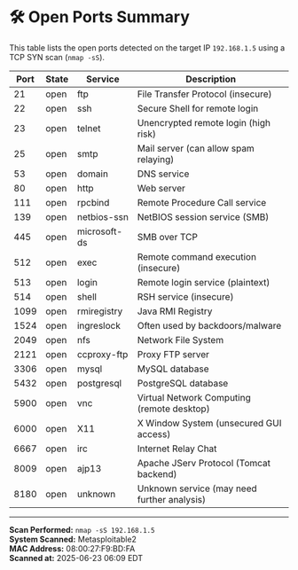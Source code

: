 # 🛠 Open Ports Summary

This table lists the open ports detected on the target IP `192.168.1.5` using a TCP SYN scan (`nmap -sS`).

| Port | State | Service         | Description                            |
|------|-------|------------------|----------------------------------------|
| 21   | open  | ftp              | File Transfer Protocol (insecure)      |
| 22   | open  | ssh              | Secure Shell for remote login          |
| 23   | open  | telnet           | Unencrypted remote login (high risk)   |
| 25   | open  | smtp             | Mail server (can allow spam relaying)  |
| 53   | open  | domain           | DNS service                            |
| 80   | open  | http             | Web server                             |
| 111  | open  | rpcbind          | Remote Procedure Call service          |
| 139  | open  | netbios-ssn      | NetBIOS session service (SMB)          |
| 445  | open  | microsoft-ds     | SMB over TCP                           |
| 512  | open  | exec             | Remote command execution (insecure)    |
| 513  | open  | login            | Remote login service (plaintext)       |
| 514  | open  | shell            | RSH service (insecure)                 |
| 1099 | open  | rmiregistry      | Java RMI Registry                      |
| 1524 | open  | ingreslock       | Often used by backdoors/malware        |
| 2049 | open  | nfs              | Network File System                    |
| 2121 | open  | ccproxy-ftp      | Proxy FTP server                       |
| 3306 | open  | mysql            | MySQL database                         |
| 5432 | open  | postgresql       | PostgreSQL database                    |
| 5900 | open  | vnc              | Virtual Network Computing (remote desktop) |
| 6000 | open  | X11              | X Window System (unsecured GUI access) |
| 6667 | open  | irc              | Internet Relay Chat                    |
| 8009 | open  | ajp13            | Apache JServ Protocol (Tomcat backend) |
| 8180 | open  | unknown          | Unknown service (may need further analysis) |

---

**Scan Performed:** `nmap -sS 192.168.1.5`  
**System Scanned:** Metasploitable2  
**MAC Address:** 08:00:27:F9:BD:FA  
**Scanned at:** 2025-06-23 06:09 EDT

